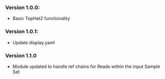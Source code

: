 ### Version 1.0.0:
- Basic TopHat2 functionality

### Version 1.0.1:
- Update display.yaml

### Version 1.1.0
- Module updated to handle ref chains for Reads within the input Sample Set

